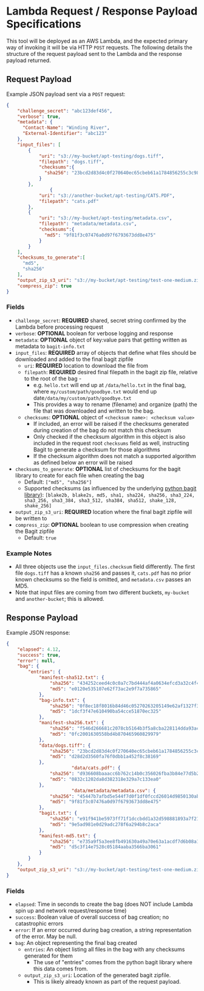 # Lambda Request / Response Payload Specifications

This tool will be deployed as an AWS Lambda, and the expected primary way of invoking it will be via HTTP `POST` requests.  The following details the structure of the request payload sent to the Lambda and the response payload returned.

## Request Payload

Example JSON payload sent via a `POST` request:
```json
{
    "challenge_secret": "abc123def456",
    "verbose": true,
    "metadata": {
      "Contact-Name": "Winding River",
      "External-Identifier": "abc123"
    },
    "input_files": [
        {
            "uri": "s3://my-bucket/apt-testing/dogs.tiff",
            "filepath": "dogs.tiff",            
            "checksums":{
              "sha256": "23bcd2d83d4c0f270640ec65cbeb61a1784856255c3c98dd25ec340453458348s",
            }
        },
				{
            "uri": "s3://another-bucket/apt-testing/CATS.PDF",
            "filepath": "cats.pdf"            
        },
        {
            "uri": "s3://my-bucket/apt-testing/metadata.csv",
            "filepath": "metadata/metadata.csv",            
            "checksums":{
              "md5": "9f81f3c07476a0d97f6793673dd8e475"
            }
        }
    ],
    "checksums_to_generate":[
      "md5",
      "sha256"
    ],
    "output_zip_s3_uri": "s3://my-bucket/apt-testing/test-one-medium.zip",
    "compress_zip": true
}
```
### Fields
- `challenge_secret`: **REQUIRED** shared, secret string confirmed by the Lambda before processing request
- `verbose`: **OPTIONAL** boolean for verbose logging and response
- `metadata`: **OPTIONAL** object of key:value pairs that getting written as metadata to `bagit-info.txt`
- `input_files`: **REQUIRED** array of objects that define what files should be downloaded and added to the final bagit zipfile
  - `uri`: **REQUIRED** location to download the file from
  - `filepath`: **REQUIRED** desired final filepath in the bagit zip file, relative to the root of the bag    - 
    - e.g. `hello.txt` will end up at `/data/hello.txt` in the final bag, where `my/custom/path/goodbye.txt` would end up date`/data/my/custom/path/goodbye.txt`
    - This provides a way to rename (filename) and organize (path) the file that was downloaded and written to the bag.
  - `checksums`: **OPTIONAL** object of `<checksum name>: <checksum value>`
    - If included, an error will be raised if the checksums generated during creation of the bag do not match this checksum
    - Only checked if the checksum algorithm in this object is also included in the request root `checksums` field as well, instructing Bagit to generate a checksum for those algorithms
    - If the checksum algorithm does not match a supported algorithm as defined below an error will be raised
- `checksums_to_generate`: **OPTIONAL** list of checksums for the bagit library to create for each file when creating the bag
  - Default: `["md5", "sha256"]`
  - Supported checksums (as influenced by the underlying [python bagit library](https://github.com/LibraryOfCongress/bagit-python)): `[blake2b, blake2s, md5, sha1, sha224, sha256, sha3_224, sha3_256, sha3_384, sha3_512, sha384, sha512, shake_128, shake_256]`
- `output_zip_s3_uri`: **REQUIRED** location where the final bagit zipfile will be written to
- `compress_zip`: **OPTIONAL** boolean to use compression when creating the Bagit zipfile
  - Default: `true`

### Example Notes

- All three objects use the `input_files.checksum` field differently.  The first file `dogs.tiff` has a known `sha256` and passes it, `cats.pdf` has no prior known checksums so the field is omitted, and `metadata.csv` passes an MD5.
- Note that input files are coming from two different buckets, `my-bucket` and `another-bucket`; this is allowed.

## Response Payload

Example JSON response:
```json
{
    "elapsed": 4.12,
    "success": true,
    "error": null,
    "bag": {
        "entries": {
            "manifest-sha512.txt": {
                "sha256": "434252ceed4c0c0a7c7bd444af4a0634efcd3a32c4f46d8ff68d9ecc5fc184fe",
                "md5": "e0120e535107e62f73ac2e9f7a735865"
            },
            "bag-info.txt": {
                "sha256": "0f8ec18f8016b84d46c05270263205149e62af1327f3ea23a91c0e493b6f4194",
                "md5": "1dcf3f47e610490ba54cce51870ec325"
            },
            "manifest-sha256.txt": {
                "sha256": "f546d266681c2078cb5164b3f5a8cba228114dda93acc719a27a60eae74e8a3f",
                "md5": "0fc2001630558bd4b870465960829979"
            },
            "data/dogs.tiff": {
                "sha256": "23bcd2d83d4c0f270640ec65cbeb61a1784856255c3c98dd25ec340453458348",
                "md5": "d28d2d3560fa76f0dbb1a452f8c38169"
            },
						"data/cats.pdf": {
                "sha256": "d936608baaacc6b762c14b0c356026fba3b84e77d5b22e86f2fc29d3da09c675",
                "md5": "0832c1202da8d382318e329a7c133ea0"
            },
						"data/metadata/metadata.csv": {
                "sha256": "45447b7afbd5e544f7d0f1df0fccd26014d9850130abd3f020b89ff96b82079f",
                "md5": "9f81f3c07476a0d97f6793673dd8e475"
            },
            "bagit.txt": {
                "sha256": "e91f941be5973ff71f1dccbdd1a32d598881893a7f21be516aca743da38b1689",
                "md5": "9e5ad981e0d29adc278f6a294b8c2aca"
            },
            "manifest-md5.txt": {
                "sha256": "e735a9f5a3ee8fb491630a49a70e63a1acdf7d6b08a1763f329e82ff5956b212",
                "md5": "d5c3f14e7528c05184aaba3566ba3061"
            }
        }
    },
    "output_zip_s3_uri": "s3://my-bucket/apt-testing/test-one-medium.zip"
}
```

### Fields

- `elapsed`: Time in seconds to create the bag (does NOT include Lambda spin up and network request/response time)
- `success`: Boolean value of overall success of bag creation; no catastrophic errors
- `error`: If an error occurred during bag creation, a string representation of the error.  May be null.
- `bag`: An object representing the final bag created
  - `entries`: An object listing all files in the bag with any checksums generated for them
    - The use of "entries" comes from the python bagit library where this data comes from.
  - `output_zip_s3_uri`: Location of the generated bagit zipfile.
    - This is likely already known as part of the request payload.